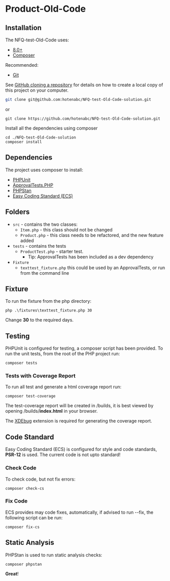 # Product-Old-Code

## Installation

The NFQ-test-Old-Code uses:

- [8.0+](https://www.php.net/downloads.php)
- [Composer](https://getcomposer.org)

Recommended:

- [Git](https://git-scm.com/downloads)

See [GitHub cloning a repository](https://help.github.com/en/articles/cloning-a-repository) for details on how to
create a local copy of this project on your computer.

```sh
git clone git@github.com:hotenabc/NFQ-test-Old-Code-solution.git
```

or

```shell script
git clone https://github.com/hotenabc/NFQ-test-Old-Code-solution.git
```

Install all the dependencies using composer

```shell script
cd ./NFQ-test-Old-Code-solution
composer install
```

## Dependencies

The project uses composer to install:

- [PHPUnit](https://phpunit.de/)
- [ApprovalTests.PHP](https://github.com/approvals/ApprovalTests.php)
- [PHPStan](https://github.com/phpstan/phpstan)
- [Easy Coding Standard (ECS)](https://github.com/symplify/easy-coding-standard)

## Folders

- `src` - contains the two classes:
    - `Item.php` - this class should not be changed
    - `Product.php` - this class needs to be refactored, and the new feature added
- `tests` - contains the tests
    - `ProductTest.php` - starter test.
        - Tip: ApprovalTests has been included as a dev dependency
- `Fixture`
    - `texttest_fixture.php` this could be used by an ApprovalTests, or run from the command line

## Fixture

To run the fixture from the php directory:

```shell
php .\fixtures\texttest_fixture.php 30
```

Change **30** to the required days.

## Testing

PHPUnit is configured for testing, a composer script has been provided. To run the unit tests, from the root of the PHP
project run:

```shell script
composer tests
```

### Tests with Coverage Report

To run all test and generate a html coverage report run:

```shell script
composer test-coverage
```

The test-coverage report will be created in /builds, it is best viewed by opening /builds/**index.html** in your
browser.

The [XDEbug](https://xdebug.org/download) extension is required for generating the coverage report.

## Code Standard

Easy Coding Standard (ECS) is configured for style and code standards, **PSR-12** is used. The current code is not upto
standard!

### Check Code

To check code, but not fix errors:

```shell script
composer check-cs
``` 

### Fix Code

ECS provides may code fixes, automatically, if advised to run --fix, the following script can be run:

```shell script
composer fix-cs
```

## Static Analysis

PHPStan is used to run static analysis checks:

```shell script
composer phpstan
```

**Great**!
